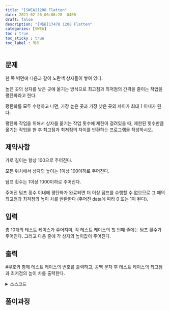 ```yaml
---
title: "[SWEA]1208 Flatten"
date: 2021-02-26 00:00:28 -0400
draft: false
description: "[백준]17478 1208 Flatten"
categories: [SWEA]
toc : true
toc_sticky : true
toc_label : 목차
---
```


## 문제

한 쪽 벽면에 다음과 같이 노란색 상자들이 쌓여 있다.

높은 곳의 상자를 낮은 곳에 옮기는 방식으로 최고점과 최저점의 간격을 줄이는 작업을 평탄화라고 한다.

평탄화를 모두 수행하고 나면, 가장 높은 곳과 가장 낮은 곳의 차이가 최대 1 이내가 된다.

평탄화 작업을 위해서 상자를 옮기는 작업 횟수에 제한이 걸려있을 때, 제한된 횟수만큼 옮기는 작업을 한 후 최고점과 최저점의 차이를 반환하는 프로그램을 작성하시오.
 
## 제약사항


가로 길이는 항상 100으로 주어진다.

모든 위치에서 상자의 높이는 1이상 100이하로 주어진다.

덤프 횟수는 1이상 1000이하로 주어진다.

주어진 덤프 횟수 이내에 평탄화가 완료되면 더 이상 덤프를 수행할 수 없으므로 그 때의 최고점과 최저점의 높이 차를 반환한다 (주어진 data에 따라 0 또는 1이 된다).


## 입력

총 10개의 테스트 케이스가 주어지며, 각 테스트 케이스의 첫 번째 줄에는 덤프 횟수가 주어진다. 그리고 다음 줄에 각 상자의 높이값이 주어진다.


## 출력

#부호와 함께 테스트 케이스의 번호를 출력하고, 공백 문자 후 테스트 케이스의 최고점과 최저점의 높이 차를 출력한다.



<details>
<summary>소스코드</summary>
<div markdown="1">

```java

import java.util.Scanner;
import java.io.FileInputStream;
import java.util.Arrays;


class Solution
{
	public static void main(String args[]) throws Exception
	{
		Scanner sc = new Scanner(System.in);
		
		for(int test_case = 1; test_case <= 10; test_case++)
		{
			int dump = sc.nextInt();
			int arr[] = new int[100];
			int answer =0;
			
			for(int i=0;i<100;i++){
				arr[i]= sc.nextInt();				
			}
			
			Arrays.sort(arr);

			int maxidx=0, minidx=0;
			
			while(dump>0) {
				maxidx=99;
				minidx=0;
				
				for(int i=0;i<98;i++) {
					if(arr[i]<arr[i+1]) {
						minidx = i;
						break;
					}
				}
				for(int i=99;i>1;i--) {
					if(arr[i]>arr[i-1]) {
						maxidx = i;
						break;
					}
				}
				if(arr[maxidx]-arr[minidx]<=1) {
					break;
				}else {
					arr[maxidx]--;
					arr[minidx]++;
				}
				dump--;
			}
			answer = arr[arr.length-1]-arr[0];
			System.out.println("#"+test_case+" "+answer);
		}
	}
}


```
</div>
</details>

## 풀이과정